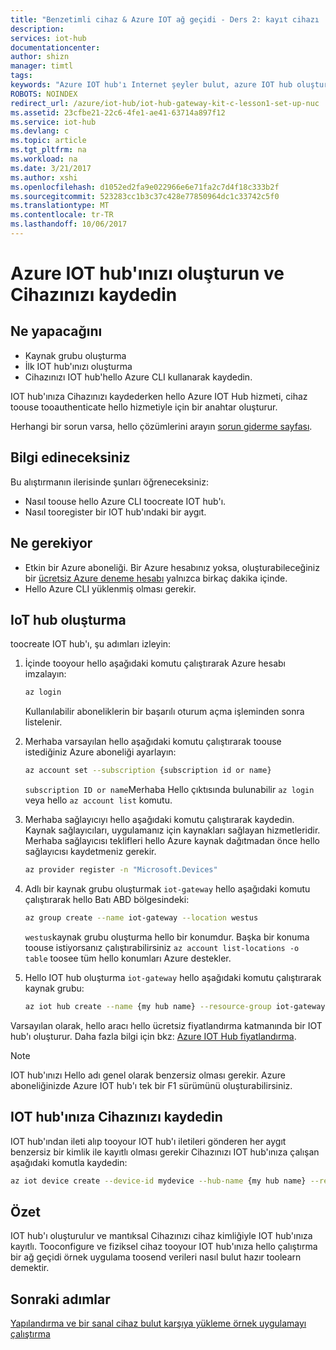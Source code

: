 ```yaml
---
title: "Benzetimli cihaz & Azure IOT ağ geçidi - Ders 2: kayıt cihazı | Microsoft Docs"
description: 
services: iot-hub
documentationcenter: 
author: shizn
manager: timtl
tags: 
keywords: "Azure IOT hub'ı Internet şeyler bulut, azure IOT hub oluşturma aygıt, tı sensortag, tı Boşalt"
ROBOTS: NOINDEX
redirect_url: /azure/iot-hub/iot-hub-gateway-kit-c-lesson1-set-up-nuc
ms.assetid: 23cfbe21-22c6-4fe1-ae41-63714a897f12
ms.service: iot-hub
ms.devlang: c
ms.topic: article
ms.tgt_pltfrm: na
ms.workload: na
ms.date: 3/21/2017
ms.author: xshi
ms.openlocfilehash: d1052ed2fa9e022966e6e71fa2c7d4f18c333b2f
ms.sourcegitcommit: 523283cc1b3c37c428e77850964dc1c33742c5f0
ms.translationtype: MT
ms.contentlocale: tr-TR
ms.lasthandoff: 10/06/2017
---
```

# <a name="create-your-azure-iot-hub-and-register-your-device"></a>Azure IOT hub'ınızı oluşturun ve Cihazınızı kaydedin

## <a name="what-you-will-do"></a>Ne yapacağını

- Kaynak grubu oluşturma
- İlk IOT hub'ınızı oluşturma
- Cihazınızı IOT hub'hello Azure CLI kullanarak kaydedin. 

IOT hub'ınıza Cihazınızı kaydederken hello Azure IOT Hub hizmeti, cihaz toouse tooauthenticate hello hizmetiyle için bir anahtar oluşturur. 

Herhangi bir sorun varsa, hello çözümlerini arayın [sorun giderme sayfası](iot-hub-gateway-kit-c-sim-troubleshooting.md).

## <a name="what-you-will-learn"></a>Bilgi edineceksiniz

Bu alıştırmanın ilerisinde şunları öğreneceksiniz:

- Nasıl toouse hello Azure CLI toocreate IOT hub'ı.
- Nasıl tooregister bir IOT hub'ındaki bir aygıt.

## <a name="what-you-need"></a>Ne gerekiyor

- Etkin bir Azure aboneliği. Bir Azure hesabınız yoksa, oluşturabileceğiniz bir [ücretsiz Azure deneme hesabı](http://azure.microsoft.com/pricing/free-trial/) yalnızca birkaç dakika içinde.
- Hello Azure CLI yüklenmiş olması gerekir.

## <a name="create-an-iot-hub"></a>IoT hub oluşturma

toocreate IOT hub'ı, şu adımları izleyin:

1. İçinde tooyour hello aşağıdaki komutu çalıştırarak Azure hesabı imzalayın:

   ```bash
   az login
   ```

   Kullanılabilir aboneliklerin bir başarılı oturum açma işleminden sonra listelenir.

2. Merhaba varsayılan hello aşağıdaki komutu çalıştırarak toouse istediğiniz Azure aboneliği ayarlayın:

   ```bash
   az account set --subscription {subscription id or name}
   ```

   `subscription ID or name`Merhaba Hello çıktısında bulunabilir `az login` veya hello `az account list` komutu.

3. Merhaba sağlayıcıyı hello aşağıdaki komutu çalıştırarak kaydedin. Kaynak sağlayıcıları, uygulamanız için kaynakları sağlayan hizmetleridir. Merhaba sağlayıcısı teklifleri hello Azure kaynak dağıtmadan önce hello sağlayıcısı kaydetmeniz gerekir.

   ```bash
   az provider register -n "Microsoft.Devices"
   ```

4. Adlı bir kaynak grubu oluşturmak `iot-gateway` hello aşağıdaki komutu çalıştırarak hello Batı ABD bölgesindeki:

   ```bash
   az group create --name iot-gateway --location westus
   ```
   
   `westus`kaynak grubu oluşturma hello bir konumdur. Başka bir konuma toouse istiyorsanız çalıştırabilirsiniz `az account list-locations -o table` toosee tüm hello konumları Azure destekler.

5. Hello IOT hub oluşturma `iot-gateway` hello aşağıdaki komutu çalıştırarak kaynak grubu:

   ```bash
   az iot hub create --name {my hub name} --resource-group iot-gateway
   ```

Varsayılan olarak, hello aracı hello ücretsiz fiyatlandırma katmanında bir IOT hub'ı oluşturur. Daha fazla bilgi için bkz: [Azure IOT Hub fiyatlandırma](https://azure.microsoft.com/pricing/details/iot-hub/).

> [!NOTE]
> IOT hub'ınızı Hello adı genel olarak benzersiz olması gerekir. Azure aboneliğinizde Azure IOT hub'ı tek bir F1 sürümünü oluşturabilirsiniz.

## <a name="register-your-device-in-your-iot-hub"></a>IOT hub'ınıza Cihazınızı kaydedin

IOT hub'ından ileti alıp tooyour IOT hub'ı iletileri gönderen her aygıt benzersiz bir kimlik ile kayıtlı olması gerekir
Cihazınızı IOT hub'ınıza çalışan aşağıdaki komutla kaydedin:

```bash
az iot device create --device-id mydevice --hub-name {my hub name} --resource-group iot-gateway
```

## <a name="summary"></a>Özet

IOT hub'ı oluşturulur ve mantıksal Cihazınızı cihaz kimliğiyle IOT hub'ınıza kayıtlı. Tooconfigure ve fiziksel cihaz tooyour IOT hub'ınıza hello çalıştırma bir ağ geçidi örnek uygulama toosend verileri nasıl bulut hazır toolearn demektir.

## <a name="next-steps"></a>Sonraki adımlar
[Yapılandırma ve bir sanal cihaz bulut karşıya yükleme örnek uygulamayı çalıştırma](iot-hub-gateway-kit-c-sim-lesson3-configure-simulated-device-app.md)